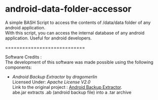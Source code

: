 android-data-folder-accessor
============================

A simple BASH Script to access the contents of /data/data folder of any android application.  
With this script, you can access the internal database of any android application.
Useful for android developers.

============================

Software Credits :  
The development of this software was made possible using the following components:

- *Android Backup Extractor* by *dragomerlin*   
Licensed Under: *Apache License V2.0*  
Link to the original project : [Android Backup Extractor](http://sourceforge.net/projects/adbextractor/).  
abe.jar extracts .ab (android backup file) into a .tar archive
